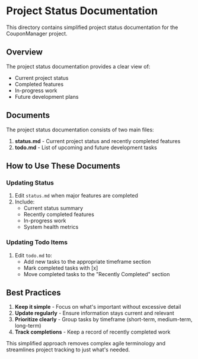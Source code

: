 # Project Status Documentation

This directory contains simplified project status documentation for the CouponManager project.

## Overview

The project status documentation provides a clear view of:

- Current project status
- Completed features
- In-progress work
- Future development plans

## Documents

The project status documentation consists of two main files:

1. **status.md** - Current project status and recently completed features
2. **todo.md** - List of upcoming and future development tasks

## How to Use These Documents

### Updating Status

1. Edit `status.md` when major features are completed
2. Include:
   - Current status summary
   - Recently completed features
   - In-progress work
   - System health metrics

### Updating Todo Items

1. Edit `todo.md` to:
   - Add new tasks to the appropriate timeframe section
   - Mark completed tasks with [x]
   - Move completed tasks to the "Recently Completed" section

## Best Practices

1. **Keep it simple** - Focus on what's important without excessive detail
2. **Update regularly** - Ensure information stays current and relevant
3. **Prioritize clearly** - Group tasks by timeframe (short-term, medium-term, long-term)
4. **Track completions** - Keep a record of recently completed work

This simplified approach removes complex agile terminology and streamlines project tracking to just what's needed. 